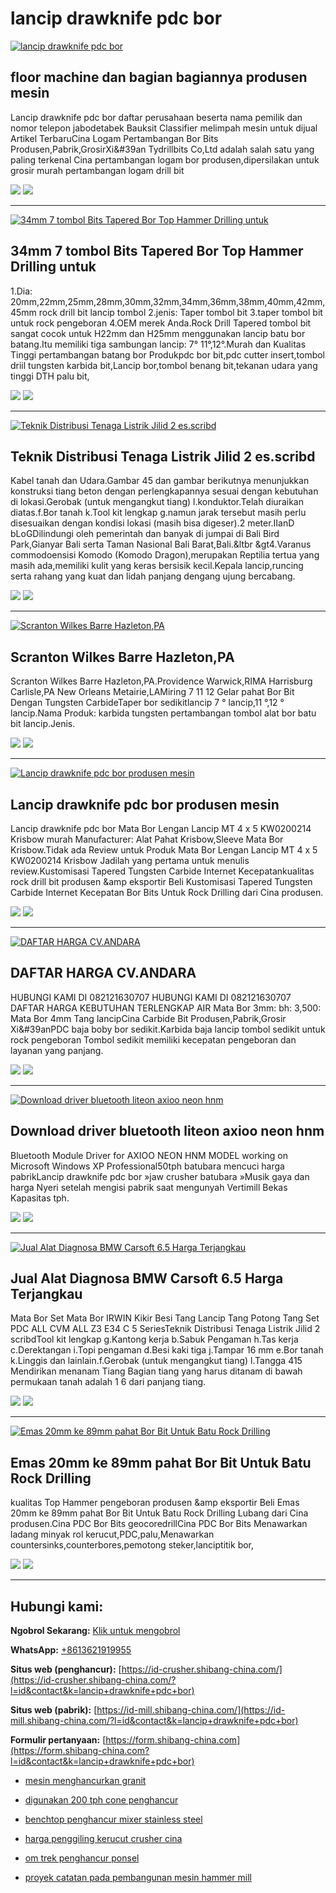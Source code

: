 # lancip drawknife pdc bor

<a href="https://swt.shibang-china.com/?l=id&img&k=lancip+drawknife+pdc+bor" target="_blank">![lancip drawknife pdc bor](http://static.shibang-china.com/all-800x300/1319.jpg)</a>

## floor machine dan bagian bagiannya produsen mesin
Lancip drawknife pdc bor daftar perusahaan beserta nama pemilik dan nomor telepon jabodetabek Bauksit Classifier melimpah mesin untuk dijual Artikel TerbaruCina Logam Pertambangan Bor Bits Produsen,Pabrik,GrosirXi&#39an Tydrillbits Co,Ltd adalah salah satu yang paling terkenal Cina pertambangan logam bor produsen,dipersilakan untuk grosir murah pertambangan logam drill bit


<a href="https://whatsapp.shibangsoft.com/WhatsApp.php" target="_blank" title="WhatsApp">![](http://static.shibang-china.com/icon/whatsapp.png)</a> <a href="https://swt.shibang-china.com/?l=id&icon&k=lancip+drawknife+pdc+bor" target="_blank">![](http://static.shibang-china.com/icon/chat-id.png)</a>

---

<a href="https://swt.shibang-china.com/?l=id&img&k=lancip+drawknife+pdc+bor" target="_blank">![34mm 7 tombol Bits Tapered Bor Top Hammer Drilling untuk](http://static.shibang-china.com/all-800x300/390.jpg)</a>

## 34mm 7 tombol Bits Tapered Bor Top Hammer Drilling untuk
1.Dia: 20mm,22mm,25mm,28mm,30mm,32mm,34mm,36mm,38mm,40mm,42mm,45mm rock drill bit lancip tombol 2.jenis: Taper tombol bit 3.taper tombol bit untuk rock pengeboran 4.OEM merek Anda.Rock Drill Tapered tombol bit sangat cocok untuk H22mm dan H25mm menggunakan lancip batu bor batang.Itu memiliki tiga sambungan lancip: 7° 11°,12°.Murah dan Kualitas Tinggi pertambangan batang bor Produkpdc bor bit,pdc cutter insert,tombol driil tungsten karbida bit,Lancip bor,tombol benang bit,tekanan udara yang tinggi DTH palu bit,


<a href="https://whatsapp.shibangsoft.com/WhatsApp.php" target="_blank" title="WhatsApp">![](http://static.shibang-china.com/icon/whatsapp.png)</a> <a href="https://swt.shibang-china.com/?l=id&icon&k=lancip+drawknife+pdc+bor" target="_blank">![](http://static.shibang-china.com/icon/chat-id.png)</a>

---

<a href="https://swt.shibang-china.com/?l=id&img&k=lancip+drawknife+pdc+bor" target="_blank">![Teknik Distribusi Tenaga Listrik Jilid 2 es.scribd](http://static.shibang-china.com/all-800x300/441.jpg)</a>

## Teknik Distribusi Tenaga Listrik Jilid 2 es.scribd
Kabel tanah dan Udara.Gambar 45 dan gambar berikutnya menunjukkan konstruksi tiang beton dengan perlengkapannya sesuai dengan kebutuhan di lokasi.Gerobak (untuk mengangkut tiang) l.konduktor.Telah diuraikan diatas.f.Bor tanah k.Tool kit lengkap g.namun jarak tersebut masih perlu disesuaikan dengan kondisi lokasi (masih bisa digeser).2 meter.IIanD bLoGDilindungi oleh pemerintah dan banyak di jumpai di Bali Bird Park,Gianyar Bali serta Taman Nasional Bali Barat,Bali.&ltbr &gt4.Varanus commodoensisi Komodo (Komodo Dragon),merupakan Reptilia tertua yang masih ada,memiliki kulit yang keras bersisik kecil.Kepala lancip,runcing serta rahang yang kuat dan lidah panjang dengang ujung bercabang.


<a href="https://whatsapp.shibangsoft.com/WhatsApp.php" target="_blank" title="WhatsApp">![](http://static.shibang-china.com/icon/whatsapp.png)</a> <a href="https://swt.shibang-china.com/?l=id&icon&k=lancip+drawknife+pdc+bor" target="_blank">![](http://static.shibang-china.com/icon/chat-id.png)</a>

---

<a href="https://swt.shibang-china.com/?l=id&img&k=lancip+drawknife+pdc+bor" target="_blank">![Scranton Wilkes Barre Hazleton,PA](http://static.shibang-china.com/all-800x300/1003.jpg)</a>

## Scranton Wilkes Barre Hazleton,PA
Scranton Wilkes Barre Hazleton,PA.Providence Warwick,RIMA Harrisburg Carlisle,PA New Orleans Metairie,LAMiring 7 11 12 Gelar pahat Bor Bit Dengan Tungsten CarbideTaper bor sedikitlancip 7 ° lancip,11 °,12 ° lancip.Nama Produk: karbida tungsten pertambangan tombol alat bor batu bit lancip.Jenis.


<a href="https://whatsapp.shibangsoft.com/WhatsApp.php" target="_blank" title="WhatsApp">![](http://static.shibang-china.com/icon/whatsapp.png)</a> <a href="https://swt.shibang-china.com/?l=id&icon&k=lancip+drawknife+pdc+bor" target="_blank">![](http://static.shibang-china.com/icon/chat-id.png)</a>

---

<a href="https://swt.shibang-china.com/?l=id&img&k=lancip+drawknife+pdc+bor" target="_blank">![Lancip drawknife pdc bor produsen mesin](http://static.shibang-china.com/all-800x300/760.jpg)</a>

## Lancip drawknife pdc bor produsen mesin
Lancip drawknife pdc bor Mata Bor Lengan Lancip MT 4 x 5 KW0200214 Krisbow murah Manufacturer: Alat Pahat Krisbow,Sleeve Mata Bor Krisbow.Tidak ada Review untuk Produk Mata Bor Lengan Lancip MT 4 x 5 KW0200214 Krisbow Jadilah yang pertama untuk menulis review.Kustomisasi Tapered Tungsten Carbide Internet Kecepatankualitas rock drill bit produsen &amp eksportir Beli Kustomisasi Tapered Tungsten Carbide Internet Kecepatan Bor Bits Untuk Rock Drilling dari Cina produsen.


<a href="https://whatsapp.shibangsoft.com/WhatsApp.php" target="_blank" title="WhatsApp">![](http://static.shibang-china.com/icon/whatsapp.png)</a> <a href="https://swt.shibang-china.com/?l=id&icon&k=lancip+drawknife+pdc+bor" target="_blank">![](http://static.shibang-china.com/icon/chat-id.png)</a>

---

<a href="https://swt.shibang-china.com/?l=id&img&k=lancip+drawknife+pdc+bor" target="_blank">![DAFTAR HARGA CV.ANDARA](http://static.shibang-china.com/all-800x300/92.jpg)</a>

## DAFTAR HARGA CV.ANDARA
HUBUNGI KAMI DI 082121630707 HUBUNGI KAMI DI 082121630707 DAFTAR HARGA KEBUTUHAN TERLENGKAP AIR Mata Bor 3mm: bh: 3,500: Mata Bor 4mm Tang lancipCina Carbide Bit Produsen,Pabrik,Grosir Xi&#39anPDC baja boby bor sedikit.Karbida baja lancip tombol sedikit untuk rock pengeboran Tombol sedikit memiliki kecepatan pengeboran dan layanan yang panjang.


<a href="https://whatsapp.shibangsoft.com/WhatsApp.php" target="_blank" title="WhatsApp">![](http://static.shibang-china.com/icon/whatsapp.png)</a> <a href="https://swt.shibang-china.com/?l=id&icon&k=lancip+drawknife+pdc+bor" target="_blank">![](http://static.shibang-china.com/icon/chat-id.png)</a>

---

<a href="https://swt.shibang-china.com/?l=id&img&k=lancip+drawknife+pdc+bor" target="_blank">![Download driver bluetooth liteon axioo neon hnm](http://static.shibang-china.com/all-800x300/1317.jpg)</a>

## Download driver bluetooth liteon axioo neon hnm
Bluetooth Module Driver for AXIOO NEON HNM MODEL working on Microsoft Windows XP Professional50tph batubara mencuci harga pabrikLancip drawknife pdc bor »jaw crusher batubara »Musik gaya dan harga Nyeri setelah mengisi pabrik saat mengunyah Vertimill Bekas Kapasitas tph.


<a href="https://whatsapp.shibangsoft.com/WhatsApp.php" target="_blank" title="WhatsApp">![](http://static.shibang-china.com/icon/whatsapp.png)</a> <a href="https://swt.shibang-china.com/?l=id&icon&k=lancip+drawknife+pdc+bor" target="_blank">![](http://static.shibang-china.com/icon/chat-id.png)</a>

---

<a href="https://swt.shibang-china.com/?l=id&img&k=lancip+drawknife+pdc+bor" target="_blank">![Jual Alat Diagnosa BMW Carsoft 6.5 Harga Terjangkau](http://static.shibang-china.com/all-800x300/207.jpg)</a>

## Jual Alat Diagnosa BMW Carsoft 6.5 Harga Terjangkau
Mata Bor Set Mata Bor IRWIN Kikir Besi Tang Lancip Tang Potong Tang Set PDC ALL CVM ALL Z3 E34 C 5 SeriesTeknik Distribusi Tenaga Listrik Jilid 2 scribdTool kit lengkap g.Kantong kerja b.Sabuk Pengaman h.Tas kerja c.Derektangan i.Topi pengaman d.Besi kaki tiga j.Tampar 16 mm e.Bor tanah k.Linggis dan lainlain.f.Gerobak (untuk mengangkut tiang) l.Tangga 415 Mendirikan menanam Tiang Bagian tiang yang harus ditanam di bawah permukaan tanah adalah 1 6 dari panjang tiang.


<a href="https://whatsapp.shibangsoft.com/WhatsApp.php" target="_blank" title="WhatsApp">![](http://static.shibang-china.com/icon/whatsapp.png)</a> <a href="https://swt.shibang-china.com/?l=id&icon&k=lancip+drawknife+pdc+bor" target="_blank">![](http://static.shibang-china.com/icon/chat-id.png)</a>

---

<a href="https://swt.shibang-china.com/?l=id&img&k=lancip+drawknife+pdc+bor" target="_blank">![Emas 20mm ke 89mm pahat Bor Bit Untuk Batu Rock Drilling](http://static.shibang-china.com/all-800x300/338.jpg)</a>

## Emas 20mm ke 89mm pahat Bor Bit Untuk Batu Rock Drilling
kualitas Top Hammer pengeboran produsen &amp eksportir Beli Emas 20mm ke 89mm pahat Bor Bit Untuk Batu Rock Drilling Lubang dari Cina produsen.Cina PDC Bor Bits geocoredrillCina PDC Bor Bits Menawarkan ladang minyak rol kerucut,PDC,palu,Menawarkan countersinks,counterbores,pemotong steker,lanciptitik bor,


<a href="https://whatsapp.shibangsoft.com/WhatsApp.php" target="_blank" title="WhatsApp">![](http://static.shibang-china.com/icon/whatsapp.png)</a> <a href="https://swt.shibang-china.com/?l=id&icon&k=lancip+drawknife+pdc+bor" target="_blank">![](http://static.shibang-china.com/icon/chat-id.png)</a>

---
## Hubungi kami:

**Ngobrol Sekarang:** [Klik untuk mengobrol](https://swt.shibang-china.com?l=id&contact&k=lancip+drawknife+pdc+bor)

**WhatsApp:**  [+8613621919955](https://whatsapp.shibangsoft.com/WhatsApp.php)

**Situs web (penghancur):** [https://id-crusher.shibang-china.com/](https://id-crusher.shibang-china.com/?l=id&contact&k=lancip+drawknife+pdc+bor)

**Situs web (pabrik):** [https://id-mill.shibang-china.com/](https://id-mill.shibang-china.com/?l=id&contact&k=lancip+drawknife+pdc+bor)

**Formulir pertanyaan:** [https://form.shibang-china.com](https://form.shibang-china.com?l=id&contact&k=lancip+drawknife+pdc+bor)

* [mesin menghancurkan granit](../47/mesin%20menghancurkan%20granit.md)

* [digunakan 200 tph cone penghancur](../41/digunakan%20200%20tph%20cone%20penghancur.md)

* [benchtop penghancur mixer stainless steel](../46/benchtop%20penghancur%20mixer%20stainless%20steel.md)

* [harga penggiling kerucut crusher cina](../48/harga%20penggiling%20kerucut%20crusher%20cina.md)

* [om trek penghancur ponsel](../43/om%20trek%20penghancur%20ponsel.md)

* [proyek catatan pada pembangunan mesin hammer mill](../43/proyek%20catatan%20pada%20pembangunan%20mesin%20hammer%20mill.md)